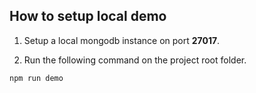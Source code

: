 How to setup local demo
---

1. Setup a local mongodb instance on port **27017**.

2. Run the following command on the project root folder.

```bash
npm run demo
```
